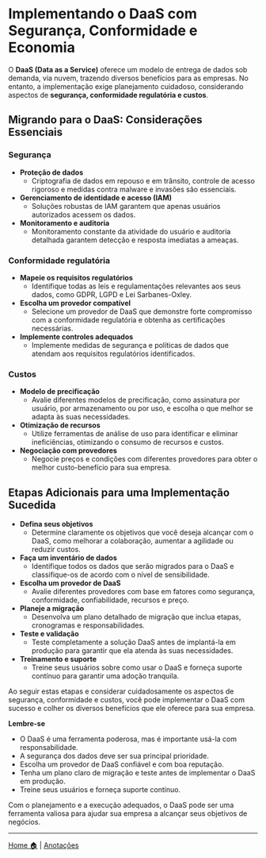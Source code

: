# Implementando o DaaS com Segurança, Conformidade e Economia

O **DaaS (Data as a Service)** oferece um modelo de entrega de dados sob demanda, via nuvem, trazendo diversos benefícios para as empresas. No entanto, a implementação exige planejamento cuidadoso, considerando aspectos de **segurança, conformidade regulatória e custos**.

## **Migrando para o DaaS: Considerações Essenciais**

### **Segurança**

* **Proteção de dados** 
  * Criptografia de dados em repouso e em trânsito, controle de acesso rigoroso e medidas contra malware e invasões são essenciais.
* **Gerenciamento de identidade e acesso (IAM)** 
  * Soluções robustas de IAM garantem que apenas usuários autorizados acessem os dados.
* **Monitoramento e auditoria** 
  * Monitoramento constante da atividade do usuário e auditoria detalhada garantem detecção e resposta imediatas a ameaças.

### **Conformidade regulatória**

* **Mapeie os requisitos regulatórios** 
  * Identifique todas as leis e regulamentações relevantes aos seus dados, como GDPR, LGPD e Lei Sarbanes-Oxley.
* **Escolha um provedor compatível** 
  * Selecione um provedor de DaaS que demonstre forte compromisso com a conformidade regulatória e obtenha as certificações necessárias.
* **Implemente controles adequados** 
  * Implemente medidas de segurança e políticas de dados que atendam aos requisitos regulatórios identificados.

### **Custos**

* **Modelo de precificação** 
  * Avalie diferentes modelos de precificação, como assinatura por usuário, por armazenamento ou por uso, e escolha o que melhor se adapta às suas necessidades.
* **Otimização de recursos** 
  * Utilize ferramentas de análise de uso para identificar e eliminar ineficiências, otimizando o consumo de recursos e custos.
* **Negociação com provedores** 
  * Negocie preços e condições com diferentes provedores para obter o melhor custo-benefício para sua empresa.

## **Etapas Adicionais para uma Implementação Sucedida**

* **Defina seus objetivos** 
  * Determine claramente os objetivos que você deseja alcançar com o DaaS, como melhorar a colaboração, aumentar a agilidade ou reduzir custos.
* **Faça um inventário de dados** 
  * Identifique todos os dados que serão migrados para o DaaS e classifique-os de acordo com o nível de sensibilidade.
* **Escolha um provedor de DaaS** 
  * Avalie diferentes provedores com base em fatores como segurança, conformidade, confiabilidade, recursos e preço.
* **Planeje a migração** 
  * Desenvolva um plano detalhado de migração que inclua etapas, cronogramas e responsabilidades.
* **Teste e validação** 
  * Teste completamente a solução DaaS antes de implantá-la em produção para garantir que ela atenda às suas necessidades.
* **Treinamento e suporte** 
  * Treine seus usuários sobre como usar o DaaS e forneça suporte contínuo para garantir uma adoção tranquila.

Ao seguir estas etapas e considerar cuidadosamente os aspectos de segurança, conformidade e custos, você pode implementar o DaaS com sucesso e colher os diversos benefícios que ele oferece para sua empresa.

**Lembre-se**

* O DaaS é uma ferramenta poderosa, mas é importante usá-la com responsabilidade.
* A segurança dos dados deve ser sua principal prioridade.
* Escolha um provedor de DaaS confiável e com boa reputação.
* Tenha um plano claro de migração e teste antes de implementar o DaaS em produção.
* Treine seus usuários e forneça suporte contínuo.

Com o planejamento e a execução adequados, o DaaS pode ser uma ferramenta valiosa para ajudar sua empresa a alcançar seus objetivos de negócios.

---

[Home 🏠](../../README.md) | [Anotações](../anotacoes.md)